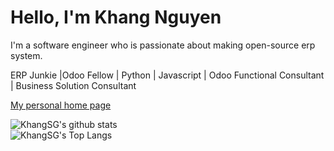# Hello, I'm Khang Nguyen

I'm a software engineer who is passionate about making open-source erp system.

ERP Junkie |Odoo Fellow | Python | Javascript | Odoo Functional Consultant | Business Solution Consultant

[My personal home page](https://odoo-vn.com)

![KhangSG's github stats](https://github-readme-stats.vercel.app/api?username=khangsaigon)
<br/>
![KhangSG's Top Langs](https://github-readme-stats.vercel.app/api/top-langs/?username=khangsaigon&layout=compact)

